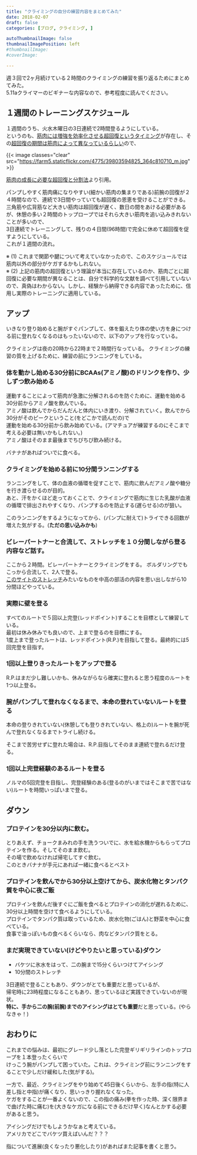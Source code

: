```yaml
---
title: "クライミングの自分の練習内容をまとめてみた"
date: 2018-02-07
draft: false
categories: [ブログ, クライミング, ]

autoThumbnailImage: false
thumbnailImagePosition: left
#thumbnailImage:
#coverImage:

---
```


週３回で2ヶ月続けている２時間のクライミングの練習を振り返るためにまとめてみた。  
5.11aクライマーのビギナーな内容なので、参考程度に読んでください。  

## １週間のトレーニングスケジュール

１週間のうち、火水木曜日の3日連続で2時間登るようにしている。  
というのも、[筋肉には増強を効率化させる超回復というタイミング](https://papaoshigoto.com/archives/121)が存在し、その[超回復の期間は筋肉によって異なっているらしい](http://homegym-training.com/training/training1_06.html)ので、  


{{< image classes="clear" src="https://farm5.staticflickr.com/4775/39803594825_364c810710_m.jpg" >}}

[筋肉の成長に必要な超回復と分割法](http://homegym-training.com/training/training1_06.html)より引用。  

パンプしやすく筋肉痛になりやすい(細かい筋肉の集まりである)前腕の回復が２４時間なので、連続で3日間やっていても超回復の恩恵を受けることができる。  
三角筋や広背筋など大きい筋肉は超回復が遅く、数日の間をあける必要があるが、休憩の多い２時間のトップロープではそれら大きい筋肉を追い込みきれないことが多いので、  
3日連続でトレーニングして、残りの４日間(96時間)で完全に休めて超回復を促すようにしている。  
これが１週間の流れ。  

※ (1) これまで関節や腱について考えていなかったので、このスケジュールでは筋肉以外の部分がケガするかもしれない。  
※ (2) 上記の筋肉の超回復という理論が本当に存在しているのか、筋肉ごとに超回復に必要な期間が異なることは、自分で科学的な文献を調べて引用していないので、真偽はわからない。しかし、経験から納得できる内容であったために、信用し実際のトレーニングに適用している。  


## アップ

いきなり登り始めると腕がすぐパンプして、体を鍛えたり体の使い方を身につける前に登れなくなるのはもったいないので、以下のアップを行なっている。  

クライミングは夜の20時から22時まで２時間行なっている。 クライミングの練習の質を上げるために、練習の前にランニングをしている。  

### 体を動かし始める30分前にBCAAs(アミノ酸)のドリンクを作り、少しずつ飲み始める

運動することによって筋肉が急激に分解されるのを防ぐために、運動を始める30分前からアミノ酸を飲んでいる。  
アミノ酸は飲んでからだんだんと体内にいき渡り、分解されていく。飲んでから30分がそのピークということ(をどこかで読んだの)で  
運動を始める30分前から飲み始めている。(アマチュアが練習するのにそこまで考える必要は無いかもしれない。)  
アミノ酸はそのまま最後までちびちび飲み続ける。  

バナナがあればついでに食べる。  


### クライミングを始める前に10分間ランニングする

ランニングをして、体の血液の循環を促すことで、筋肉に飲んだアミノ酸や糖分を行き渡らせるのが目的。  
あと、汗をかくほど走っておくことで、クライミングで筋肉に生じた乳酸が血液の循環で排出されやすくなり、パンプするのを防止する(遅らせる)のが狙い。  

このランニングをするようになってから、(パンプに耐えて)トライできる回数が増えた気がする。(**ただの思い込みかも**)  

### ビレーパートナーと合流して、ストレッチを１０分間しながら登る内容など話す。

ここから２時間。ビレーパートナーとクライミングをする。  ボルダリングでもこっから合流して、2人で登る。  
[このサイトのストレッチ](https://www.climbing-net.com/general/%E9%87%8E%E5%8F%A3%E5%95%93%E4%BB%A3%E3%81%AB%E6%95%99%E3%82%8F%E3%82%8B%E3%82%AF%E3%83%A9%E3%82%A4%E3%83%9F%E3%83%B3%E3%82%B0%E3%83%BB%E3%83%9C%E3%83%AB%E3%83%80%E3%83%AA%E3%83%B3%E3%82%B0%E5%89%8D/)みたいなものを中高の部活の内容を思い出しながら10分間ほどやっている。  

### **実際に壁を登る**

すべてのルートで５回以上完登(レッドポイント)することを目標として練習している。  
最初は休み休みでも良いので、上まで登るのを目標にする。  
1度上まで登ったルートは、レッドポイント(R.P.)を目指して登る。最終的には5回完登を目指す。  

### 1回以上登りきったルートをアップで登る

R.P.はまだ少し難しいかも、休みながらなら確実に登れると思う程度のルートを1つ以上登る。  

### 腕がパンプして登れなくなるまで、本命の登れていないルートを登る

本命の登りきれていない(休憩しても登りきれていない、格上の)ルートを腕が死んで登れなくなるまでトライし続ける。  

そこまで苦労せずに登れた場合は、R.P.目指してそのまま連続で登れるだけ登る。  

### 1回以上完登経験のあるルートを登る

ノルマの5回完登を目指し、完登経験のある(登るのがいまではそこまで苦ではない)ルートを時間いっぱいまで登る。  

## ダウン

### プロテインを30分以内に飲む。

とりあえず、チョークまみれの手を洗うついでに、水を給水機からもらってプロテインを作る。そしてそのまま飲む。  
その場で飲めなければ帰宅してすぐ飲む。  
このときバナナが手元にあれば一緒に食べるとベスト  

### プロテインを飲んでから30分以上空けてから、炭水化物とタンパク質を中心に夜ご飯

プロテインを飲んだ後すぐにご飯を食べるとプロテインの消化が遅れるために、30分以上時間を空けて食べるようにしている。  
プロテインでタンパク質は取っているため、炭水化物(ごはん)と野菜を中心に食べている。  
食事で油っぽいもの食べるくらいなら、肉などタンパク質をとる。   


### まだ実現できていない(けどやりたいと思っている)ダウン

- バケツに氷水をはって、二の腕まで15分くらいつけてアイシング
- 10分間のストレッチ

3日連続で登ることもあり、ダウンがとても重要だと思っているが、  
帰宅時に23時程度になることもあり、思っているほど実践できていないのが現状。  
**特に、手から二の腕(前腕)までのアイシングはとても重要**だと思っている。(やらなきゃ！)  

## おわりに
これまでの悩みは、最初にグレード少し落とした完登ギリギリラインのトップロープを１本登ったくらいで  
けっこう腕がパンプして困っていた。これは、クライミング前にランニングをすることで少しだけ緩和した(気がする)。  

一方で、最近、クライミングをやり始めて45日後くらいから、左手の指(特に人差し指と中指)が痛くなり、思いっきり握れなくなった。  
ケガをすることが一番よくないので、この指の痛み(拳を作った時、深く限界まで曲げた時に痛む)を(大きなケガになる前にできるだけ早く)なんとかする必要があると思う。  

アイシングだけでもしようかなぁと考えている。  
アメリカでどこでバケツ買えばいんだ？？？  

指について進展(良くなったり悪化したり)があればまた記事を書くと思う。    
